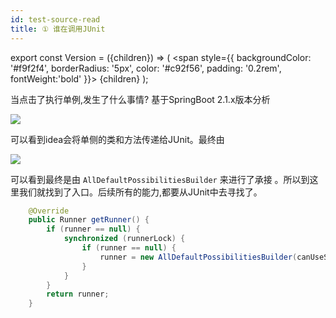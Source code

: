 ```yaml
---
id: test-source-read
title: ① 谁在调用JUnit
---
```


export const Version = ({children}) => (
<span
style={{
backgroundColor: '#f9f2f4',
borderRadius: '5px',
color: '#c92f56',
padding: '0.2rem',
fontWeight:'bold'
}}>
{children}
</span>
);

当点击了执行单例,发生了什么事情? <Version>基于SpringBoot 2.1.x版本分析</Version>

![](https://img.springlearn.cn/blog/learn_1617790044000.png)

可以看到idea会将单侧的类和方法传递给JUnit。最终由

![](https://img.springlearn.cn/blog/learn_1617790263000.png)


可以看到最终是由 `AllDefaultPossibilitiesBuilder` 来进行了承接 。所以到这里我们就找到了入口。后续所有的能力,都要从JUnit中去寻找了。

```java
    @Override
    public Runner getRunner() {
        if (runner == null) {
            synchronized (runnerLock) {
                if (runner == null) {
                    runner = new AllDefaultPossibilitiesBuilder(canUseSuiteMethod).safeRunnerForClass(fTestClass);
                }
            }
        }
        return runner;
    }
```
